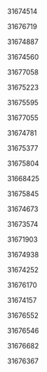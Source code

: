 31674514

31676719

31674887

31674560

31677058

31675223

31675595

31677055

31674781

31675377

31675804

31668425

31675845

31674673

31673574

31671903

31674938

31674252

31676170

31674157

31676552

31676546

31676682

31676367

